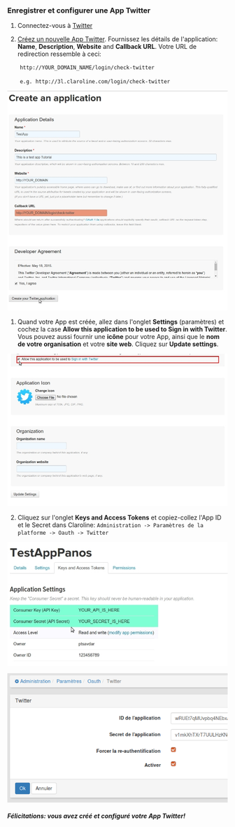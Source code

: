 ### Enregistrer et configurer une App Twitter

1. Connectez-vous à [Twitter](https://www.twitter.com/)

2. [Créez un nouvelle App Twitter](https://apps.twitter.com/app/new). Fournissez les détails de l'application: **Name**, **Description**, **Website** and **Callback URL**. Votre URL de redirection ressemble à ceci:

```
    http://YOUR_DOMAIN_NAME/login/check-twitter

    e.g. http://3l.claroline.com/login/check-twitter

```

![](/fr/admin/oauth/images/twitter_app_new_form.jpg)

1. Quand votre App est créée, allez dans l'onglet  **Settings** (paramètres) et cochez la case **Allow this application to be used to Sign in with Twitter**. Vous pouvez aussi fournir une **icône** pour votre App, ainsi que le **nom de votre organisation** et votre **site web**. Cliquez sur **Update settings**.

![](/fr/admin/oauth/images/twitter_settings_icon_organization.jpg)

2. Cliquez sur l'onglet  **Keys and Access Tokens** et copiez-collez l'App ID et le Secret dans Claroline: `Administration -> Paramètres de la platforme -> Oauth -> Twitter`

![](/fr/admin/oauth/images/twitter_app_id_secret.jpg)

![](/fr/admin/oauth/images/oauth-twitter.png)

##### Félicitations: vous avez créé et configuré votre App Twitter!



